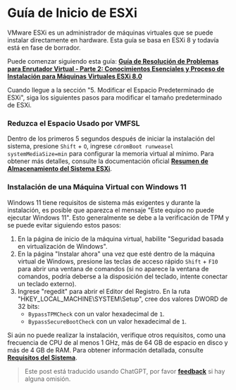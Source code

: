 # Guía de Inicio de ESXi

VMware ESXi es un administrador de máquinas virtuales que se puede instalar directamente en hardware. Esta guía se basa en ESXi 8 y todavía está en fase de borrador.

Puede comenzar siguiendo esta guía: [**Guía de Resolución de Problemas para Enrutador Virtual - Parte 2: Conocimientos Esenciales y Proceso de Instalación para Máquinas Virtuales ESXi 8.0**](https://post.smzdm.com/p/a8x6o5on/p3/?sort_tab=hot/#comments)

Cuando llegue a la sección "5. Modificar el Espacio Predeterminado de ESXi", siga los siguientes pasos para modificar el tamaño predeterminado de ESXi.

### Reduzca el Espacio Usado por VMFSL

Dentro de los primeros 5 segundos después de iniciar la instalación del sistema, presione `Shift` + `O`, ingrese `cdromBoot runweasel systemMediaSize=min` para configurar la memoria virtual al mínimo. Para obtener más detalles, consulte la documentación oficial [**Resumen de Almacenamiento del Sistema ESXi**](https://docs.vmware.com/en/VMware-vSphere/7.0/com.vmware.esxi.install.doc/GUID-474D003B-C6FB-465D-BC1B-5FD30F8E2209.html?hWord=N4IghgNiBcIM4E84BcCmBbAsqgJgSzAGU8AvVEAXyA#esxi-70-system-storage-links-2).

### Instalación de una Máquina Virtual con Windows 11

Windows 11 tiene requisitos de sistema más exigentes y durante la instalación, es posible que aparezca el mensaje "Este equipo no puede ejecutar Windows 11". Esto generalmente se debe a la verificación de TPM y se puede evitar siguiendo estos pasos:

1. En la página de inicio de la máquina virtual, habilite "Seguridad basada en virtualización de Windows".
2. En la página "Instalar ahora" una vez que esté dentro de la máquina virtual de Windows, presione las teclas de acceso rápido `Shift` + `F10` para abrir una ventana de comandos (si no aparece la ventana de comandos, podría deberse a la disposición del teclado, intente conectar un teclado externo).
3. Ingrese "regedit" para abrir el Editor del Registro. En la ruta "HKEY_LOCAL_MACHINE\SYSTEM\Setup", cree dos valores DWORD de 32 bits:
   - `BypassTPMCheck` con un valor hexadecimal de `1`.
   - `BypassSecureBootCheck` con un valor hexadecimal de `1`.

Si aún no puede realizar la instalación, verifique otros requisitos, como una frecuencia de CPU de al menos 1 GHz, más de 64 GB de espacio en disco y más de 4 GB de RAM. Para obtener información detallada, consulte [**Requisitos del Sistema**](https://www.microsoft.com/en-us/windows/windows-11-specifications?r=1).

> Este post está traducido usando ChatGPT, por favor [**feedback**](https://github.com/linyuxuanlin/Wiki_MkDocs/issues/new) si hay alguna omisión.